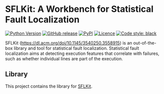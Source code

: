 # SFLKit: A Workbench for Statistical Fault Localization

[![Python Version](https://img.shields.io/pypi/pyversions/sflkit)](https://pypi.org/project/sflkitlib/)
[![GitHub release](https://img.shields.io/github/v/release/smythi93/sflkit-lib)](https://img.shields.io/github/v/release/smythi93/sflkit-lib)
[![PyPI](https://img.shields.io/pypi/v/sflkitlib)](https://pypi.org/project/sflkitlib/)
[![Licence](https://img.shields.io/github/license/smythi93/sflkit-lib)](https://img.shields.io/github/license/smythi93/sflkit-lib)
[![Code style: black](https://img.shields.io/badge/code%20style-black-000000.svg)](https://github.com/psf/black)

SFLKit (https://dl.acm.org/doi/10.1145/3540250.3558915) is an out-of-the-box library and tool for statistical fault 
localization. Statistical fault localization aims at detecting execution features that correlate with failures, such as 
whether individual lines are part of the execution.

## Library

This project contains the library for [SFLKit](https://github.com/uds-se/sflkit/).
